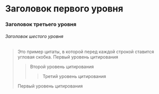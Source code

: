 #  Заголовок первого уровня
### Заголовок третьего уровня
###### Заголовок шестого уровня
>Это пример цитаты,
>в которой перед каждой строкой
>ставится угловая скобка.
> Первый уровень цитирования
>> Второй уровень цитирования
>>> Третий уровень цитирования
>
>Первый уровень цитирования